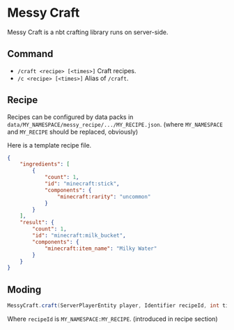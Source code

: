 # Messy Craft

Messy Craft is a nbt crafting library runs on server-side.

## Command

- `/craft <recipe> [<times>]` Craft recipes.
- `/c <recipe> [<times>]` Alias of `/craft`.

## Recipe

Recipes can be configured by data packs in `data/MY_NAMESPACE/messy_recipe/.../MY_RECIPE.json`. (where `MY_NAMESPACE` and `MY_RECIPE` should be replaced, obviously)

Here is a template recipe file.

```json
{
    "ingredients": [
        {
            "count": 1,
            "id": "minecraft:stick",
            "components": {
                "minecraft:rarity": "uncommon"
            }
        }
    ],
    "result": {
        "count": 1,
        "id": "minecraft:milk_bucket",
        "components": {
            "minecraft:item_name": "Milky Water"
        }
    }
}
```

## Moding

```java
MessyCraft.craft(ServerPlayerEntity player, Identifier recipeId, int times);
```

Where `recipeId` is `MY_NAMESPACE:MY_RECIPE`. (introduced in recipe section)
